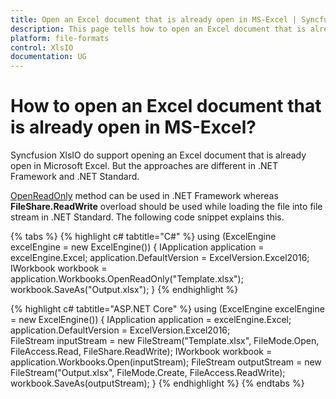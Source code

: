 ```yaml
---
title: Open an Excel document that is already open in MS-Excel | Syncfusion
description: This page tells how to open an Excel document that is already open in Microsoft Excel in Syncfusion .NET Excel library (XlsIO).
platform: file-formats
control: XlsIO
documentation: UG
---
```


# How to open an Excel document that is already open in MS-Excel?

Syncfusion XlsIO do support opening an Excel document that is already open in Microsoft Excel. But the approaches are different in .NET Framework and .NET Standard.

[OpenReadOnly](https://help.syncfusion.com/cr/file-formats/Syncfusion.XlsIO.IWorkbooks.html#Syncfusion_XlsIO_IWorkbooks_OpenReadOnly_System_String_) method can be used in .NET Framework whereas **FileShare.ReadWrite** overload should be used while loading the file into file stream in .NET Standard. The following code snippet explains this.

{% tabs %}
{% highlight c# tabtitle="C#" %}
using (ExcelEngine excelEngine = new ExcelEngine())
{
  IApplication application = excelEngine.Excel;
  application.DefaultVersion = ExcelVersion.Excel2016;
  IWorkbook workbook = application.Workbooks.OpenReadOnly("Template.xlsx");
  workbook.SaveAs("Output.xlsx");
}
{% endhighlight %}

{% highlight c# tabtitle="ASP.NET Core" %}
using (ExcelEngine excelEngine = new ExcelEngine())
{
  IApplication application = excelEngine.Excel;
  application.DefaultVersion = ExcelVersion.Excel2016;	
  FileStream inputStream = new FileStream("Template.xlsx", FileMode.Open, FileAccess.Read, FileShare.ReadWrite);
  IWorkbook workbook = application.Workbooks.Open(inputStream);	
  FileStream outputStream = new FileStream("Output.xlsx", FileMode.Create, FileAccess.ReadWrite);
  workbook.SaveAs(outputStream);
}
{% endhighlight %}
{% endtabs %}
